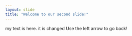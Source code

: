 ```yaml
---
layout: slide
title: "Welcome to our second slide!"
---
```

my text is here. it is changed
Use the left arrow to go back!
